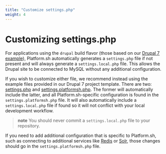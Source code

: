 ```yaml
---
title: "Customize settings.php"
weight: 4
---
```


# Customizing settings.php

For applications using the `drupal` build flavor (those based on our [Drupal 7
example](https://github.com/platformsh-templates/drupal7)), Platform.sh automatically generates a `settings.php` file if not present and will always generate a `settings.local.php` file. This allows the Drupal site to be connected to MySQL without any additional configuration.

If you wish to customize either file, we recommend instead using the example files provided in our Drupal 7 project template.  There are two: [settings.php](https://github.com/platformsh-templates/drupal7/blob/master/settings.php) and [settings.platformsh.php](https://github.com/platformsh-templates/drupal7/blob/master/settings.platformsh.php).  The former will automatically include the latter, and all Platform.sh-specific configuration is found in the `settings.platformsh.php` file.  It will also automatically include a `settings.local.php` file if found so it will not conflict with your local development workflow.

> **note**
> You should never commit a `settings.local.php` file to your repository.


If you need to add additional configuration that is specific to Platform.sh, such as connecting to additional services like [Redis](/frameworks/drupal7/redis.md) or [Solr](/frameworks/drupal7/apachesolr-module.md), those changes should go in the `settings.platformsh.php` file.
